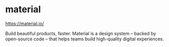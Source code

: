 # material

https://material.io/

Build beautiful products, faster.
Material is a design system – backed by open-source code – that helps teams build high-quality digital experiences.
